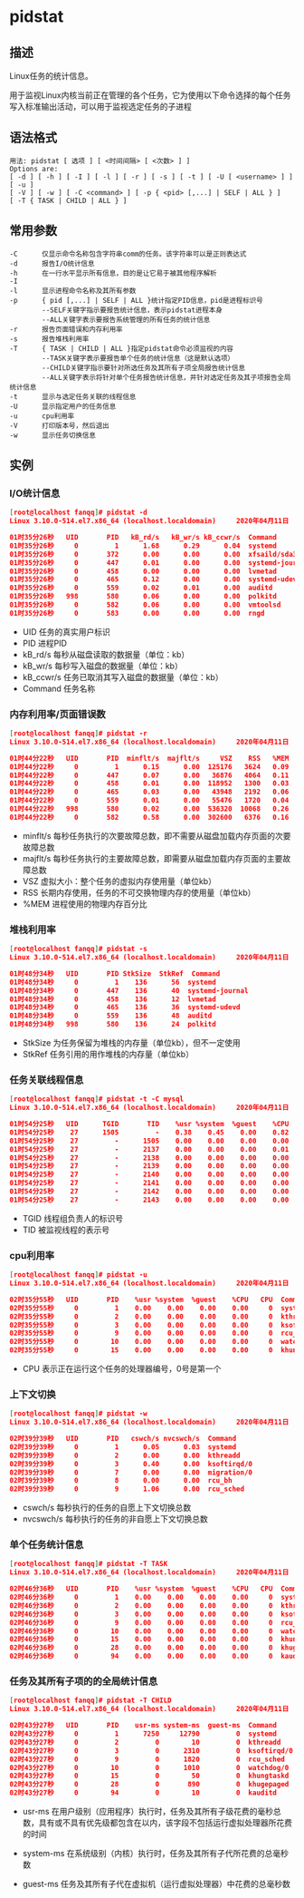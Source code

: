 # pidstat

## 描述

Linux任务的统计信息。

用于监视Linux内核当前正在管理的各个任务，它为使用以下命令选择的每个任务写入标准输出活动，可以用于监视选定任务的子进程

## 语法格式

```shell
用法: pidstat [ 选项 ] [ <时间间隔> [ <次数> ] ]
Options are:
[ -d ] [ -h ] [ -I ] [ -l ] [ -r ] [ -s ] [ -t ] [ -U [ <username> ] ] [ -u ]
[ -V ] [ -w ] [ -C <command> ] [ -p { <pid> [,...] | SELF | ALL } ]
[ -T { TASK | CHILD | ALL } ]
```

## 常用参数

```shell
-C		仅显示命令名称包含字符串comm的任务。该字符串可以是正则表达式
-d		报告I/O统计信息
-h		在一行水平显示所有信息，目的是让它易于被其他程序解析
-I
-l		显示进程命令名称及其所有参数
-p		{ pid [,...] | SELF | ALL }统计指定PID信息，pid是进程标识号
		--SELF关键字指示要报告统计信息，表示pidstat进程本身
		--ALL关键字表示要报告系统管理的所有任务的统计信息
-r		报告页面错误和内存利用率
-s		报告堆栈利用率
-T		{ TASK | CHILD | ALL }指定pidstat命令必须监视的内容
		--TASK关键字表示要报告单个任务的统计信息（这是默认选项）
		--CHILD关键字指示要针对所选任务及其所有子项全局报告统计信息
		--ALL关键字表示将针对单个任务报告统计信息，并针对选定任务及其子项报告全局统计信息
-t		显示与选定任务关联的线程信息
-U		显示指定用户的任务信息
-u		cpu利用率
-V		打印版本号，然后退出
-w		显示任务切换信息
```

## 实例

### I/O统计信息

```json
[root@localhost fanqq]# pidstat -d
Linux 3.10.0-514.el7.x86_64 (localhost.localdomain) 	2020年04月11日 	_x86_64_	(1 CPU)

01时35分26秒   UID       PID   kB_rd/s   kB_wr/s kB_ccwr/s  Command
01时35分26秒     0         1      1.68      0.29      0.04  systemd
01时35分26秒     0       372      0.00      0.00      0.00  xfsaild/sda3
01时35分26秒     0       447      0.01      0.00      0.00  systemd-journal
01时35分26秒     0       458      0.00      0.00      0.00  lvmetad
01时35分26秒     0       465      0.12      0.00      0.00  systemd-udevd
01时35分26秒     0       559      0.02      0.01      0.00  auditd
01时35分26秒   998       580      0.06      0.00      0.00  polkitd
01时35分26秒     0       582      0.06      0.00      0.00  vmtoolsd
01时35分26秒     0       583      0.00      0.00      0.00  rngd
```

- UID			  任务的真实用户标识
- PID              进程PID
- kB_rd/s       每秒从磁盘读取的数据量（单位：kb）
- kB_wr/s       每秒写入磁盘的数据量（单位：kb）
- kB_ccwr/s     任务已取消其写入磁盘的数据量（单位：kb）
- Command     任务名称

### 内存利用率/页面错误数

```json
[root@localhost fanqq]# pidstat -r
Linux 3.10.0-514.el7.x86_64 (localhost.localdomain) 	2020年04月11日 	_x86_64_	(1 CPU)

01时44分22秒   UID       PID  minflt/s  majflt/s     VSZ    RSS   %MEM  Command
01时44分22秒     0         1      0.15      0.00  125176   3624   0.09  systemd
01时44分22秒     0       447      0.07      0.00   36876   4064   0.11  systemd-journal
01时44分22秒     0       458      0.01      0.00  118952   1300   0.03  lvmetad
01时44分22秒     0       465      0.03      0.00   43948   2192   0.06  systemd-udevd
01时44分22秒     0       559      0.01      0.00   55476   1720   0.04  auditd
01时44分22秒   998       580      0.02      0.00  536320  10068   0.26  polkitd
01时44分22秒     0       582      0.58      0.00  302600   6376   0.16  vmtoolsd
```

- minflt/s	每秒任务执行的次要故障总数，即不需要从磁盘加载内存页面的次要故障总数
- majflt/s    每秒任务执行的主要故障总数，即需要从磁盘加载内存页面的主要故障总数
- VSZ           虚拟大小：整个任务的虚拟内存使用量（单位kb）
- RSS           长期内存使用，任务的不可交换物理内存的使用量（单位kb）
- %MEM      进程使用的物理内存百分比

### 堆栈利用率

```json
[root@localhost fanqq]# pidstat -s
Linux 3.10.0-514.el7.x86_64 (localhost.localdomain) 	2020年04月11日 	_x86_64_	(1 CPU)

01时48分34秒   UID       PID StkSize  StkRef  Command
01时48分34秒     0         1    136      56  systemd
01时48分34秒     0       447    136      40  systemd-journal
01时48分34秒     0       458    136      12  lvmetad
01时48分34秒     0       465    136      36  systemd-udevd
01时48分34秒     0       559    136      48  auditd
01时48分34秒   998       580    136      24  polkitd
```

- StkSize       为任务保留为堆栈的内存量（单位kb），但不一定使用
- StkRef         任务引用的用作堆栈的内存量（单位kb）

### 任务关联线程信息

```json
[root@localhost fanqq]# pidstat -t -C mysql
Linux 3.10.0-514.el7.x86_64 (localhost.localdomain) 	2020年04月11日 	_x86_64_	(1 CPU)

01时54分25秒   UID      TGID       TID    %usr %system  %guest    %CPU   CPU  Command
01时54分25秒    27      1505         -    0.38    0.45    0.00    0.82     0  mysqld
01时54分25秒    27         -      1505    0.00    0.00    0.00    0.00     0  |__mysqld
01时54分25秒    27         -      2137    0.00    0.00    0.00    0.01     0  |__mysqld
01时54分25秒    27         -      2138    0.00    0.00    0.00    0.00     0  |__mysqld
01时54分25秒    27         -      2139    0.00    0.00    0.00    0.00     0  |__mysqld
01时54分25秒    27         -      2140    0.00    0.00    0.00    0.00     0  |__mysqld
01时54分25秒    27         -      2141    0.00    0.00    0.00    0.00     0  |__mysqld
01时54分25秒    27         -      2142    0.00    0.00    0.00    0.00     0  |__mysqld
01时54分25秒    27         -      2143    0.00    0.00    0.00    0.00     0  |__mysqld
```

- TGID		线程组负责人的标识号
- TID          被监视线程的表示号

### cpu利用率

```json
[root@localhost fanqq]# pidstat -u 
Linux 3.10.0-514.el7.x86_64 (localhost.localdomain) 	2020年04月11日 	_x86_64_	(1 CPU)

02时35分55秒   UID       PID    %usr %system  %guest    %CPU   CPU  Command
02时35分55秒     0         1    0.00    0.00    0.00    0.00     0  systemd
02时35分55秒     0         2    0.00    0.00    0.00    0.00     0  kthreadd
02时35分55秒     0         3    0.00    0.00    0.00    0.00     0  ksoftirqd/0
02时35分55秒     0         9    0.00    0.00    0.00    0.00     0  rcu_sched
02时35分55秒     0        10    0.00    0.00    0.00    0.00     0  watchdog/0
02时35分55秒     0        15    0.00    0.00    0.00    0.00     0  khungtaskd
```

- CPU        表示正在运行这个任务的处理器编号，0号是第一个

### 上下文切换

```json
[root@localhost fanqq]# pidstat -w
Linux 3.10.0-514.el7.x86_64 (localhost.localdomain) 	2020年04月11日 	_x86_64_	(1 CPU)

02时39分39秒   UID       PID   cswch/s nvcswch/s  Command
02时39分39秒     0         1      0.05      0.03  systemd
02时39分39秒     0         2      0.00      0.00  kthreadd
02时39分39秒     0         3      0.40      0.00  ksoftirqd/0
02时39分39秒     0         7      0.00      0.00  migration/0
02时39分39秒     0         8      0.00      0.00  rcu_bh
02时39分39秒     0         9      1.06      0.00  rcu_sched
```

- cswch/s		每秒执行的任务的自愿上下文切换总数
- nvcswch/s    每秒执行的任务的非自愿上下文切换总数

### 单个任务统计信息

```json
[root@localhost fanqq]# pidstat -T TASK
Linux 3.10.0-514.el7.x86_64 (localhost.localdomain) 	2020年04月11日 	_x86_64_	(1 CPU)

02时46分36秒   UID       PID    %usr %system  %guest    %CPU   CPU  Command
02时46分36秒     0         1    0.00    0.00    0.00    0.00     0  systemd
02时46分36秒     0         2    0.00    0.00    0.00    0.00     0  kthreadd
02时46分36秒     0         3    0.00    0.00    0.00    0.00     0  ksoftirqd/0
02时46分36秒     0         9    0.00    0.00    0.00    0.00     0  rcu_sched
02时46分36秒     0        10    0.00    0.00    0.00    0.00     0  watchdog/0
02时46分36秒     0        15    0.00    0.00    0.00    0.00     0  khungtaskd
02时46分36秒     0        28    0.00    0.00    0.00    0.00     0  khugepaged
02时46分36秒     0        94    0.00    0.00    0.00    0.00     0  kauditd
```

### 任务及其所有子项的的全局统计信息

```json
[root@localhost fanqq]# pidstat -T CHILD
Linux 3.10.0-514.el7.x86_64 (localhost.localdomain) 	2020年04月11日 	_x86_64_	(1 CPU)

02时43分27秒   UID       PID    usr-ms system-ms  guest-ms  Command
02时43分27秒     0         1      7250     12790         0  systemd
02时43分27秒     0         2         0        10         0  kthreadd
02时43分27秒     0         3         0      2310         0  ksoftirqd/0
02时43分27秒     0         9         0      1820         0  rcu_sched
02时43分27秒     0        10         0      1010         0  watchdog/0
02时43分27秒     0        15         0        50         0  khungtaskd
02时43分27秒     0        28         0       890         0  khugepaged
02时43分27秒     0        94         0        10         0  kauditd
```

- usr-ms      在用户级别（应用程序）执行时，任务及其所有子级花费的毫秒总数，具有或不具有优先级都包含在以内，该字段不包括运行虚拟处理器所花费的时间

- system-ms   在系统级别（内核）执行时，任务及其所有子代所花费的总毫秒数

- guest-ms      任务及其所有子代在虚拟机（运行虚拟处理器）中花费的总毫秒数

  